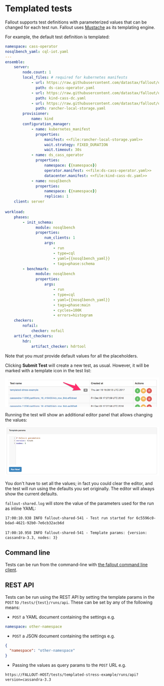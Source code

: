 # Templated tests

Fallout supports test definitions with parameterized values that can be changed
for each test run. Fallout uses [Mustache](https://mustache.github.io/) as its templating engine.

For example, the default test definition is templated:
```yaml
namespace: cass-operator
nosqlbench_yaml: cql-iot.yaml
---
ensemble:
    server:
        node.count: 1
        local_files: # required for kubernetes manifests
            - url: https://raw.githubusercontent.com/datastax/fallout/oss-fallout/examples/kubernetes/datastax-cass-operator-resources/ds-cass-operator-v1.yaml
              path: ds-cass-operator.yaml
            - url: https://raw.githubusercontent.com/datastax/fallout/oss-fallout/examples/kubernetes/datastax-cass-operator-resources/kind-default-dc.yaml
              path: kind-cass-dc.yaml
            - url: https://raw.githubusercontent.com/datastax/fallout/oss-fallout/examples/kubernetes/datastax-cass-operator-resources/rancher-local-path-storage.yaml
              path: rancher-local-storage.yaml
        provisioner:
            name: kind
        configuration_manager:
            - name: kubernetes_manifest
              properties:
                  manifest: <<file:rancher-local-storage.yaml>>
                  wait.strategy: FIXED_DURATION
                  wait.timeout: 30s
            - name: ds_cass_operator
              properties:
                  namespace: {{namespace}}
                  operator.manifest: <<file:ds-cass-operator.yaml>>
                  datacenter.manifest: <<file:kind-cass-dc.yaml>>
            - name: nosqlbench
              properties:
                  namespace: {{namespace}}
                  replicas: 1
    client: server

workload:
    phases:
        - init_schema:
              module: nosqlbench
              properties:
                  num_clients: 1
                  args:
                      - run
                      - type=cql
                      - yaml={{nosqlbench_yaml}}
                      - tags=phase:schema
        - benchmark:
              module: nosqlbench
              properties:
                  args:
                      - run
                      - type=cql
                      - yaml={{nosqlbench_yaml}}
                      - tags=phase:main
                      - cycles=100K
                      - errors=histogram
    checkers:
        nofail:
            checker: nofail
    artifact_checkers:
        hdr:
            artifact_checker: hdrtool
```

Note that you _must_ provide default values for all the placeholders.

Clicking **Submit Test** will create a new test, as usual.  However, it will be
marked with a template icon in the test list:

![](../../docs/assets/templating/test-list.png)

Running the test will show an additional editor panel that allows changing the
values:

![](../../docs/assets/templating/template-params.png)

You don't have to set all the values; in fact you could clear the editor, and
the test will run using the defaults you set originally. The editor will always
show the current defaults.

`fallout-shared.log` will store the value of the parameters used for the run as
inline YAML:

```text
17:00:10.938 INFO fallout-shared-541 - Test run started for 6c5596c0-bdad-4621-92b0-7e6cb32acb6d

17:00:10.958 INFO fallout-shared-541 - Template params: {version: cassandra-3.3, nodes: 3}

```

## Command line

Tests can be run from the command-line with [the fallout command line
client](`../../fallout-cli`).

## REST API

Tests can be run using the REST API by setting the template params in the `POST`
to `/tests/{test}/runs/api`.  These can be set by any of the following means:

* `POST` a YAML document containing the settings e.g.

```yaml
namespace: other-namespace
```

* `POST` a JSON document containing the settings e.g.

```json
{
  "namespace": "other-namespace"
}
```

* Passing the values as query params to the `POST` URL e.g.

```text
https://FALLOUT-HOST/tests/templated-stress-example/runs/api?version=cassandra-3.3
```
